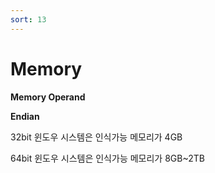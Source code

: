 ```yaml
---
sort: 13
---
```


# Memory







**Memory Operand**



**Endian**






32bit 윈도우 시스템은 인식가능 메모리가 4GB 

64bit 윈도우 시스템은 인식가능 메모리가 8GB~2TB
